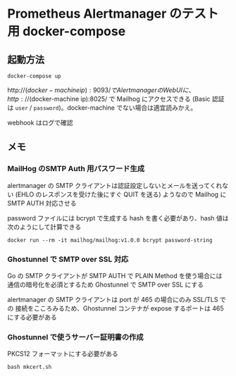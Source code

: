 # Prometheus Alertmanager のテスト用 docker-compose

## 起動方法

```
docker-compose up
```

http://$(docker-machine ip):9093/ で Alertmanager の Web UI に、 http://$(docker-machine ip):8025/ で Mailhog にアクセスできる (Basic 認証は `user` / `password`)。docker-machine でない場合は適宜読みかえ。

webhook はログで確認

## メモ

### MailHog のSMTP Auth 用パスワード生成

alertmanager の SMTP クライアントは認証設定しないとメールを送ってくれない
(EHLO のレスポンスを受けた後にすぐ QUIT を送る) ようなので
Mailhog に SMTP AUTH 対応させる

password ファイルには bcrypt で生成する hash を書く必要があり、hash 値は次のようにして計算できる

```
docker run --rm -it mailhog/mailhog:v1.0.0 bcrypt password-string
```

### Ghostunnel で SMTP over SSL 対応

Go の SMTP クライアントが SMTP AUTH で PLAIN Method を使う場合には
通信の暗号化を必須とするため Ghostunnel で SMTP over SSL にする

alertmanager の SMTP クライアントは port が 465 の場合にのみ SSL/TLS での
接続をこころみるため、Ghostunnel コンテナが expose するポートは 465 にする必要がある

### Ghostunnel で使うサーバー証明書の作成

PKCS12 フォーマットにする必要がある

```
bash mkcert.sh
```

